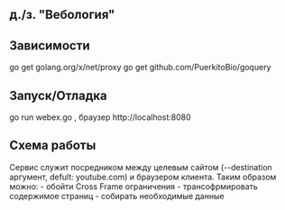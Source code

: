 д./з. "Вебология"
------

Зависимости
------
 go get golang.org/x/net/proxy
 go get github.com/PuerkitoBio/goquery

Запуск/Отладка
------

go run webex.go , браузер http://localhost:8080

Схема работы
--------
Сервис служит посредником между целевым сайтом (--destination аргумент, defult: youtube.com)
и браузером клиента. Таким образом можно:
    - обойти Cross Frame ограничения
    - трансофрмировать содержимое страниц
    - собирать необходимые данные